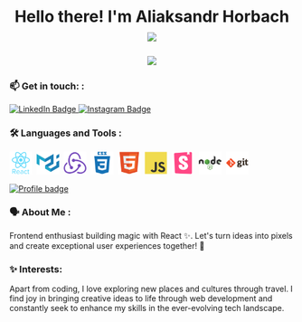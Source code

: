 <div id="header" align="center">
<h1>
Hello there!  I'm Aliaksandr Horbach <img src="https://media.giphy.com/media/hvRJCLFzcasrR4ia7z/giphy.gif" width="30px"/><br>
</h1>
<img src="https://media.giphy.com/media/bGgsc5mWoryfgKBx1u/giphy.gif" width="100"/>
</div>

### :mailbox: Get in touch: :
<div id="badges">
<a href="https://www.linkedin.com/in/aliakhorbach">
    <img src="https://img.shields.io/badge/LinkedIn-blue?style=for-the-badge&logo=linkedin&logoColor=white" alt="LinkedIn Badge"/>
</a>

<a href="https://www.instagram.com/fuuuuunculture">
    <img src="https://img.shields.io/badge/Instagram-blue?style=for-the-badge&logo=linkedin&logoColor=white" alt="Instagram Badge"/>
</a>
</div>

### :hammer_and_wrench: Languages and Tools :
<div>
  <img src="https://github.com/devicons/devicon/blob/master/icons/react/react-original-wordmark.svg" title="React" alt="React" width="40" height="40"/>&nbsp;
  <img src="https://github.com/devicons/devicon/blob/master/icons/materialui/materialui-original.svg" title="Material UI" alt="Material UI" width="40" height="40"/>&nbsp;
  <img src="https://github.com/devicons/devicon/blob/master/icons/redux/redux-original.svg" title="Redux" alt="Redux " width="40" height="40"/>&nbsp;
  <img src="https://github.com/devicons/devicon/blob/master/icons/css3/css3-plain-wordmark.svg"  title="CSS3" alt="CSS" width="40" height="40"/>&nbsp;
  <img src="https://github.com/devicons/devicon/blob/master/icons/html5/html5-original.svg" title="HTML5" alt="HTML" width="40" height="40"/>&nbsp;
  <img src="https://github.com/devicons/devicon/blob/master/icons/javascript/javascript-original.svg" title="JavaScript" alt="JavaScript" width="40" height="40"/>&nbsp;
  <img src="https://github.com/devicons/devicon/blob/master/icons/storybook/storybook-original.svg" title="Storybook" alt="Storybook" width="40" height="40"/>&nbsp;
  <img src="https://github.com/devicons/devicon/blob/master/icons/nodejs/nodejs-original-wordmark.svg" title="NodeJS" alt="NodeJS" width="40" height="40"/>&nbsp;
  <img src="https://github.com/devicons/devicon/blob/master/icons/git/git-original-wordmark.svg" title="Git" **alt="Git" width="40" height="40"/>
</div>

[![Profile badge](https://www.codewars.com/users/AlexHorbach/badges/large)](https://www.codewars.com/users/AlexHorbach)

### :speaking_head: About Me :
Frontend enthusiast building magic with React ✨. Let's turn ideas into pixels and create exceptional user experiences together! 🚀

### ✨ Interests:
Apart from coding, I love exploring new places and cultures through travel. I find joy in bringing creative ideas to life through web development and constantly seek to enhance my skills in the ever-evolving tech landscape.



